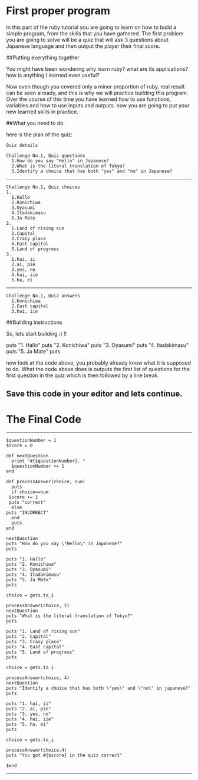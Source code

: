 # First proper program

In this part of the ruby tutorial you are going to learn on how to build a simple program, from the skills that you have gathered.
The first problem you are going to solve will be a quiz that will ask 3 questions about Japanese language and then output the player
their final score.

##Putting everything together

You might have been wondering why learn ruby? what are its applications? how is anything I learned even useful?

Now even though you covered only a minor proportion of ruby, real result can be seen already, and this is why we will practice building this program.
Over the course of this time you have learned how to use functions, variables and how to use inputs and outputs.
now you are going to put your new learned skills in practice.

##What you need to do

here is the plan of the quiz:

    Quiz details

    Challenge No.1, Quiz questions
      1.How do you say "Hello" in Japanese?
      2.What is the literal translation of Tokyo?
      3.Identify a choice that has both "yes" and "no" in Japanese?
----------

    Challenge No.1, Quiz choices
    1.
      1.Hallo
      2.Konichiwa
      3.Oyasumi
      4.Itadakimasu
      5.Ja Mate
    2.
      1.Land of rising sun
      2.Capital
      3.Crazy place
      4.East capital
      5.Land of progress
    3.
      1.hai, ii
      2.ai, pie
      3.yes, no
      4.hai, iie
      5.ha, ei

----------

    Challenge No.1, Quiz answers
      1.Konichiwa
      2.East capital
      3.hai, iie

##Building instructions

So, lets start building :) !!

  puts "1. Hallo"
    puts "2. Konichiwa"
    puts "3. Oyasumi"
    puts "4. Itadakimasu"
    puts "5. Ja Mate"
    puts

now look at the code above, you probably already know what it is supposed to do. What the code above does is outputs the first list of questions for the first
question in the quiz which is then followed by a line break.

Save this code in your editor and lets continue.
----------



# The Final Code

----------

    $questionNumber = 1
    $score = 0

    def nextQuestion
      print "#{$questionNumber}. "
      $questionNumber += 1
    end

    def processAnswer(choice, num)
      puts
      if choice==num
     $score += 1
     puts "correct"
      else
    puts "INCORRECT"
      end
      puts
    end

    nextQuestion
    puts "How do you say \"Hello\" in Japanese?"
    puts

    puts "1. Hallo"
    puts "2. Konichiwa"
    puts "3. Oyasumi"
    puts "4. Itadakimasu"
    puts "5. Ja Mate"
    puts

    choice = gets.to_i

    processAnswer(choice, 2)
    nextQuestion
    puts "What is the literal translation of Tokyo?"
    puts

    puts "1. Land of rising sun"
    puts "2. Capital"
    puts "3. Crazy place"
    puts "4. East capital"
    puts "5. Land of progress"
    puts

    choice = gets.to_i

    processAnswer(choice, 4)
    nextQuestion
    puts "Identify a choice that has both \"yes\" and \"no\" in japanese?"
    puts

    puts "1. hai, ii"
    puts "2. ai, pie"
    puts "3. yes, no"
    puts "4. hai, iie"
    puts "5. ha, ei"
    puts

    choice = gets.to_i

    processAnswer(choice,4)
    puts "You got #{$score} in the quiz correct"

    $end


----------

